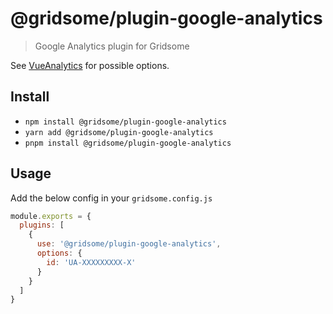 # @gridsome/plugin-google-analytics

> Google Analytics plugin for Gridsome

See [VueAnalytics](https://github.com/MatteoGabriele/vue-analytics/blob/master/README.md) for possible options.

## Install

- `npm install @gridsome/plugin-google-analytics`
- `yarn add @gridsome/plugin-google-analytics`
- `pnpm install @gridsome/plugin-google-analytics`

## Usage

Add the below config in your `gridsome.config.js`

```js
module.exports = {
  plugins: [
    {
      use: '@gridsome/plugin-google-analytics',
      options: {
        id: 'UA-XXXXXXXXX-X'
      }
    }
  ]
}
```
